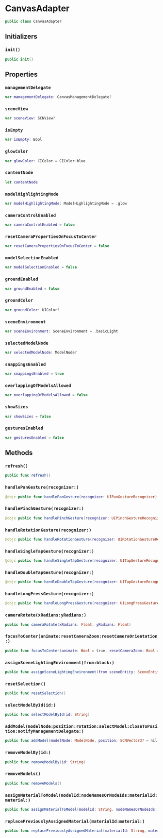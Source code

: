 # CanvasAdapter

``` swift
public class CanvasAdapter
```

## Initializers

### `init()`

``` swift
public init()
```

## Properties

### `managementDelegate`

``` swift
var managementDelegate: CanvasManagementDelegate?
```

### `sceneView`

``` swift
var sceneView: SCNView?
```

### `isEmpty`

``` swift
var isEmpty: Bool
```

### `glowColor`

``` swift
var glowColor: CIColor = CIColor.blue
```

### `contentNode`

``` swift
let contentNode
```

### `modelHighlightingMode`

``` swift
var modelHighlightingMode: ModelHighlightingMode = .glow
```

### `cameraControlEnabled`

``` swift
var cameraControlEnabled = false
```

### `resetCameraPropertiesOnFocusToCenter`

``` swift
var resetCameraPropertiesOnFocusToCenter = false
```

### `modelSelectionEnabled`

``` swift
var modelSelectionEnabled = false
```

### `groundEnabled`

``` swift
var groundEnabled = false
```

### `groundColor`

``` swift
var groundColor: UIColor?
```

### `sceneEnvironment`

``` swift
var sceneEnvironment: SceneEnvironment = .basicLight
```

### `selectedModelNode`

``` swift
var selectedModelNode: ModelNode?
```

### `snappingsEnabled`

``` swift
var snappingsEnabled = true
```

### `overlappingOfModelsAllowed`

``` swift
var overlappingOfModelsAllowed = false
```

### `showSizes`

``` swift
var showSizes = false
```

### `gesturesEnabled`

``` swift
var gesturesEnabled = false
```

## Methods

### `refresh()`

``` swift
public func refresh()
```

### `handlePanGesture(recognizer:)`

``` swift
@objc public func handlePanGesture(recognizer: UIPanGestureRecognizer)
```

### `handlePinchGesture(recognizer:)`

``` swift
@objc public func handlePinchGesture(recognizer: UIPinchGestureRecognizer)
```

### `handleRotationGesture(recognizer:)`

``` swift
@objc public func handleRotationGesture(recognizer: UIRotationGestureRecognizer)
```

### `handleSingleTapGesture(recognizer:)`

``` swift
@objc public func handleSingleTapGesture(recognizer: UITapGestureRecognizer)
```

### `handleDoubleTapGesture(recognizer:)`

``` swift
@objc public func handleDoubleTapGesture(recognizer: UITapGestureRecognizer)
```

### `handleLongPressGesture(recognizer:)`

``` swift
@objc public func handleLongPressGesture(recognizer: UILongPressGestureRecognizer)
```

### `cameraRotate(xRadians:yRadians:)`

``` swift
public func cameraRotate(xRadians: Float, yRadians: Float)
```

### `focusToCenter(animate:resetCameraZoom:resetCameraOrientation:)`

``` swift
public func focusToCenter(animate: Bool = true, resetCameraZoom: Bool = false, resetCameraOrientation: Bool = false)
```

### `assignSceneLightingEnvironment(from:block:)`

``` swift
public func assignSceneLightingEnvironment(from sceneEntity: SceneEntity?, block: @escaping (Error?) -> Void)
```

### `resetSelection()`

``` swift
public func resetSelection()
```

### `selectModelById(id:)`

``` swift
public func selectModelById(id: String)
```

### `addModel(modelNode:position:rotation:selectModel:closeToPosition:notifyManagementDelegate:)`

``` swift
public func addModel(modelNode: ModelNode, position: SCNVector3? = nil, rotation: SCNVector4? = nil, selectModel: Bool = false, closeToPosition: SCNVector3? = nil, notifyManagementDelegate: Bool = true)
```

### `removeModelBy(id:)`

``` swift
public func removeModelBy(id: String)
```

### `removeModels()`

``` swift
public func removeModels()
```

### `assignMaterialToModel(modelId:nodeNamesOrNodeIds:materialId:material:)`

``` swift
public func assignMaterialToModel(modelId: String, nodeNamesOrNodeIds: [NodeNameOrNodeId], materialId: String?, material: SCNMaterial?)
```

### `replacePreviouslyAssignedMaterial(materialId:material:)`

``` swift
public func replacePreviouslyAssignedMaterial(materialId: String, material: SCNMaterial?)
```
